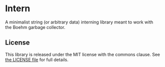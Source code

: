# Intern

A minimalist string (or arbitrary data) interning library meant to work with
the Boehm garbage collector.

## License

This library is released under the MIT license with the commons clause. See
[the LICENSE file](LICENSE) for full details.
